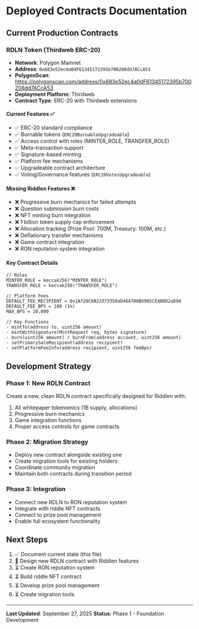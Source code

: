 # Deployed Contracts Documentation

## Current Production Contracts

### RDLN Token (Thirdweb ERC-20)
- **Network**: Polygon Mainnet
- **Address**: `0x683e52ec4a0dF61345172395b700208dd7ACcA53`
- **PolygonScan**: https://polygonscan.com/address/0x683e52ec4a0dF61345172395b700208dd7ACcA53
- **Deployment Platform**: Thirdweb
- **Contract Type**: ERC-20 with Thirdweb extensions

#### Current Features ✅
- ✅ ERC-20 standard compliance
- ✅ Burnable tokens (`ERC20BurnableUpgradeable`)
- ✅ Access control with roles (MINTER_ROLE, TRANSFER_ROLE)
- ✅ Meta-transaction support
- ✅ Signature-based minting
- ✅ Platform fee mechanisms
- ✅ Upgradeable contract architecture
- ✅ Voting/Governance features (`ERC20VotesUpgradeable`)

#### Missing Riddlen Features ❌
- ❌ Progressive burn mechanics for failed attempts
- ❌ Question submission burn costs
- ❌ NFT minting burn integration
- ❌ 1 billion token supply cap enforcement
- ❌ Allocation tracking (Prize Pool: 700M, Treasury: 100M, etc.)
- ❌ Deflationary transfer mechanisms
- ❌ Game contract integration
- ❌ RON reputation system integration

#### Key Contract Details
```solidity
// Roles
MINTER_ROLE = keccak256("MINTER_ROLE")
TRANSFER_ROLE = keccak256("TRANSFER_ROLE")

// Platform Fees
DEFAULT_FEE_RECIPIENT = 0x1Af20C6B23373350aD464700B5965CE4B0D2aD94
DEFAULT_FEE_BPS = 100 (1%)
MAX_BPS = 10,000

// Key Functions
- mintTo(address to, uint256 amount)
- mintWithSignature(MintRequest req, bytes signature)
- burn(uint256 amount) / burnFrom(address account, uint256 amount)
- setPrimarySaleRecipient(address recipient)
- setPlatformFeeInfo(address recipient, uint256 feeBps)
```

## Development Strategy

### Phase 1: New RDLN Contract
Create a new, clean RDLN contract specifically designed for Riddlen with:
1. All whitepaper tokenomics (1B supply, allocations)
2. Progressive burn mechanics
3. Game integration functions
4. Proper access controls for game contracts

### Phase 2: Migration Strategy
- Deploy new contract alongside existing one
- Create migration tools for existing holders
- Coordinate community migration
- Maintain both contracts during transition period

### Phase 3: Integration
- Connect new RDLN to RON reputation system
- Integrate with riddle NFT contracts
- Connect to prize pool management
- Enable full ecosystem functionality

## Next Steps
1. ✅ Document current state (this file)
2. 🔄 Design new RDLN contract with Riddlen features
3. ⏳ Create RON reputation system
4. ⏳ Build riddle NFT contract
5. ⏳ Develop prize pool management
6. ⏳ Create migration tools

---
**Last Updated**: September 27, 2025
**Status**: Phase 1 - Foundation Development